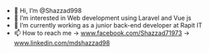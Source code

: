 - 👋 Hi, I’m @Shazzad998
- 👀 I’m interested in Web development using Laravel and Vue js
- 🌱 I’m currently working as a junior back-end developer at Rapit IT
- 📫 How to reach me
      -> www.facebook.com/Shazzad71973
      -> www.linkedin.com/mdshazzad98
